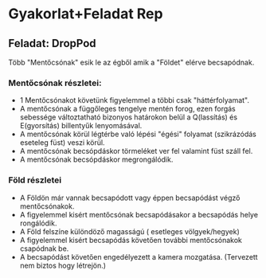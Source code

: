 # Gyakorlat+Feladat Rep

## Feladat: DropPod
Több "Mentőcsónak" esik le az égből amik a "Földet" elérve becsapódnak.
### Mentőcsónak részletei:
- 1 Mentőcsónakot követünk figyelemmel a többi csak "háttérfolyamat".
- A mentőcsónak a függőleges tengelye mentén forog, ezen forgás sebessége változtatható bizonyos határokon belül a Q(lassítás) és E(gyorsítás) billentyűk lenyomásával.
- A mentőcsónak körül légtérbe való lépési "égési" folyamat (szikrázódás eseteleg füst) veszi körül.
- A mentőcsónak becsópdáskor törmeléket ver fel valamint füst száll fel.
- A mentőcsónak becsópdáskor megrongálódik.
### Föld részletei
-  A Földön már vannak becsapódott vagy éppen becsapódást végző mentőcsónakok.
-  A figyelemmel kisért mentőcsónak becsapódásakor a becsapódás helye rongálódik.
- A Föld felszíne különdöző magasságú ( esetleges völgyek/hegyek)
- A figyelemmel kisért becsapódás követően további mentőcsónakok csapódnak be.
- A becsapódást követően engedélyezett a kamera mozgatása. (Tervezett nem biztos hogy létrejön.)


